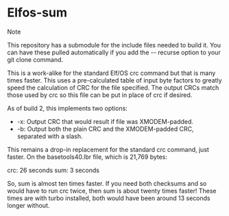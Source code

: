 # Elfos-sum

> [!NOTE]
>This repository has a submodule for the include files needed to build it. You can have these pulled automatically if you add the  --
recurse option to your git clone command.

This is a work-alike for the standard Elf/OS crc command but that is many times faster. This uses a pre-calculated table of input byte factors to greatly speed the calculation of CRC for the file specified. The output CRCs match those used by crc so this file can be put in place of crc if desired.

As of build 2, this implements two options:
* -x: Output CRC that would result if file was XMODEM-padded.
* -b: Output both the plain CRC and the XMODEM-padded CRC, separated with a slash.

This remains a drop-in replacement for the standard crc command, just faster. On the basetools40.lbr file, which is 21,769 bytes:

crc: 26 seconds
sum: 3 seconds

So, sum is almost ten times faster. If you need both checksums and so would have to run crc twice, then sum is about twenty times faster! These times are with turbo installed, both would have been around 13 seconds longer without.

